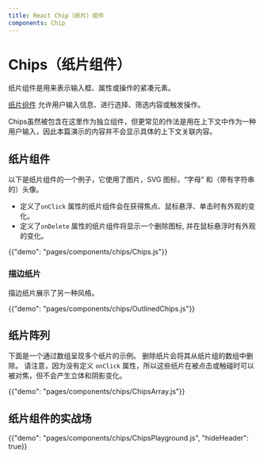 ```yaml
---
title: React Chip（纸片）组件
components: Chip
---
```


# Chips（纸片组件）

<p class="description">纸片组件是用来表示输入框、属性或操作的紧凑元素。</p>

[纸片组件](https://material.io/design/components/chips.html) 允许用户输入信息、进行选择、筛选内容或触发操作。

Chips虽然被包含在这里作为独立组件，但更常见的作法是用在上下文中作为一种用户输入，因此本篇演示的内容并不会显示具体的上下文关联内容。

## 纸片组件

以下是纸片组件的一个例子，它使用了图片，SVG 图标，“字母” 和（带有字符串的）头像。

- 定义了`onClick` 属性的纸片组件会在获得焦点、鼠标悬浮、单击时有外观的变化。
- 定义了`onDelete` 属性的纸片组件将显示一个删除图标, 并在鼠标悬浮时有外观的变化。

{{"demo": "pages/components/chips/Chips.js"}}

### 描边纸片

描边纸片展示了另一种风格。

{{"demo": "pages/components/chips/OutlinedChips.js"}}

## 纸片阵列

下面是一个通过数组呈现多个纸片的示例。 删除纸片会将其从纸片组的数组中删除。 请注意，因为没有定义 `onClick` 属性，所以这些纸片在被点击或触碰时可以被对焦，但不会产生立体和阴影变化。

{{"demo": "pages/components/chips/ChipsArray.js"}}

## 纸片组件的实战场

{{"demo": "pages/components/chips/ChipsPlayground.js", "hideHeader": true}}